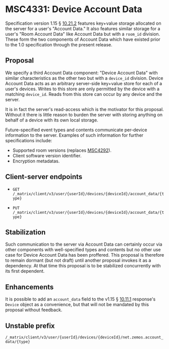 # MSC4331: Device Account Data

Specification version 1.15 § 
[10.21.2](https://spec.matrix.org/v1.15/client-server-api/#client-behaviour-17) 
features key+value storage allocated on the server for a user's
"Account Data." It also features similar storage for a user's "Room 
Account Data" like Account Data but with a `room_id` division. These 
form the two components of Account Data which have existed prior to the 
1.0 specification through the present release.

## Proposal

We specify a third Account Data component: "Device Account Data" with 
similar characteristics as the other two but with a `device_id` 
division. Device Account Data acts as an arbitrary server-side 
key+value store for each of a user's devices. Writes to this store are 
only permitted by the device with a matching `device_id`. Reads from 
this store can occur by any device and the server.

It is in fact the server's read-access which is the motivator for this 
proposal. Without it there is little reason to burden the server with 
storing anything on behalf of a device with its own local storage.

Future-specified event types and contents communicate per-device 
information to the server. Examples of such information for further 
specifications include:
- Supported room versions (replaces 
[MSC4292](https://github.com/matrix-org/matrix-spec-proposals/pull/4292)).
- Client software version identifier.
- Encryption metadatas.

## Client-server endpoints

- `GET /_matrix/client/v3/user/{userId}/devices/{deviceId}/account_data/{type}`

- `PUT /_matrix/client/v3/user/{userId}/devices/{deviceId}/account_data/{type}`

## Stabilization

Such communication to the server via Account Data can certainly occur 
via other components with well-specified types and contents but no 
other use case for Device Account Data has been proffered. This 
proposal is therefore to remain dormant (but not draft) until another
proposal invokes it as a dependency. At that time this proposal is to 
be stabilized concurrently with its first dependent.

## Enhancements

It is possible to add an `account_data` field to the v1.15 § 
[10.11.1](https://spec.matrix.org/v1.15/client-server-api/#get_matrixclientv3devices) 
response's `Device` object as a convenience, but that will not be
mandated by this proposal without feedback.

## Unstable prefix

`/_matrix/client/v3/user/{userId}/devices/{deviceId}/net.zemos.account_data/{type}`
